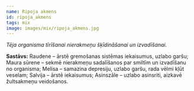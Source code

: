 ```yaml
---
name: Ripoja akmens
id: ripoja_akmens
tags: mix
image: images/mix/ripoja_akmens.jpg
---
```

*Tēja organisma tīrīšanai nierakmeņu šķīdināšanai un izvadīšanai.*

**Sastāvs:**
Raudene – ārstē gremošanas sistēmas iekaisumus, uzlabo garšu;
Maura sūrene – sekmē nierakmeņu sadalīšanos par smiltīm un izvadīšanu no organisma;
Melisa – samazina depresiju, uzlabo garšu, rada vēlmi kļūt veselam;
Salvija – ārstē iekaisumus;
Asinszāle – uzlabo asinsriti, aizkavē žultsakmeņu veidošanos.